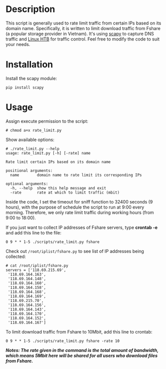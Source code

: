 # Description
This script is generally used to rate limit traffic from certain IPs based on its domain name. Specifically, it is written to limit download traffic from Fshare (a popular storage provider in Vietnam). It's using [scapy](https://pypi.python.org/pypi/scapy) to capture DNS traffic and [Linux HTB](http://lartc.org/manpages/tc-htb.html) for traffic control. Feel free to modify the code to suit your needs.

# Installation
Install the scapy module:
```
pip install scapy
```

# Usage
Assign execute permission to the script:
```
# chmod a+x rate_limit.py
```

Show available options:
```
# ./rate_limit.py --help
usage: rate_limit.py [-h] [-rate] name

Rate limit certain IPs based on its domain name

positional arguments:
  name        domain name to rate limit its corresponding IPs

optional arguments:
  -h, --help  show this help message and exit
  -rate       rate at which to limit traffic (mbit)
```

Inside the code, I set the timeout for sniff function to 32400 seconds (9 hours), with the purpose of schedule the script to run at 9:00 every morning. Therefore, we only rate limit traffic during working hours (from 9:00 to 18:00).

If you just want to collect IP addresses of Fshare servers, type **crontab -e** and add this line to the file:
```
0 9 * * 1-5 ./scripts/rate_limit.py fshare
```

Check out ```/root/iplist/fshare.py``` to see list of IP addresses being collected:
```
# cat /root/iplist/fshare.py
servers = ['118.69.215.69',
 '118.69.164.163',
 '118.69.164.148',
 '118.69.164.160',
 '118.69.164.158',
 '118.69.164.168',
 '118.69.164.169',
 '118.69.215.70',
 '118.69.164.156',
 '118.69.164.143',
 '118.69.164.170',
 '118.69.164.152',
 '118.69.164.167']
```

To limit download traffic from Fshare to 10Mbit, add this line to crontab:
```
0 9 * * 1-5 ./scripts/rate_limit.py fshare -rate 10
```
_**Notes: The rate given in the command is the total amount of bandwidth, which means 5Mbit here will be shared for all users who download files from Fshare.**_
